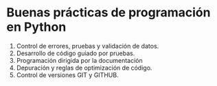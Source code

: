 # Buenas prácticas de programación en Python

1. Control de errores, pruebas y validación de datos.
2. Desarrollo de código guiado por pruebas.
3. Programación dirigida por la documentación
4. Depuración y reglas de optimización de código.
5. Control de versiones GIT y GITHUB.